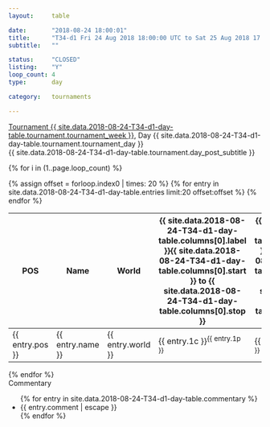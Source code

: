 ```yaml
---
layout: 	table

date: 		"2018-08-24 18:00:01"
title: 		"T34-d1 Fri 24 Aug 2018 18:00:00 UTC to Sat 25 Aug 2018 17:59:59 UTC"
subtitle: 	""

status:     "CLOSED"
listing:    "Y"
loop_count: 4
type:       day

category: 	tournaments

---
```

<div class="table_header">
    <span class="table_title">
        <a href="{{ site.data.2018-08-24-T34-d1-day-table.tournament.week_results_table_url }}">
        Tournament {{ site.data.2018-08-24-T34-d1-day-table.tournament.tournament_week }}</a>, Day {{ site.data.2018-08-24-T34-d1-day-table.tournament.tournament_day }}
    </span><br>
    <span class="table_subtitle">
        {{ site.data.2018-08-24-T34-d1-day-table.tournament.day_post_subtitle }}
    </span>  
</div>

{% for i in (1..page.loop_count) %}
<br>
<table class="day_table">
  <colgroup>
    <col style="width:18px">
    <col style="width:55px">
    <col style="width:55px">
    <col style="width:12px">
    <col style="width:12px">
    <col style="width:12px">
    <col style="width:12px">
    <col style="width:12px">
    <col style="width:12px">
    <col style="width:12px">
    <col style="width:12px">
    <col style="width:12px">
    <col style="width:12px">
    <col style="width:12px">
    <col style="width:12px">
    <col style="width:12px">
    <col style="width:12px">
    <col style="width:12px">
    <col style="width:12px">
    <col style="width:12px">
    <col style="width:12px">
    <col style="width:12px">
    <col style="width:12px">
    <col style="width:12px">
    <col style="width:12px">
    <col style="width:12px">
    <col style="width:12px">
    <col style="width:18px">
  </colgroup>  
  <thead>
    <tr>
        <th>POS</th>
        <th class="AlignLeft">Name</th>
        <th class="AlignLeft">World</th>
        <th><a class="hideDisplay">{{ site.data.2018-08-24-T34-d1-day-table.columns[0].label }}<span class="showDisplayOnHover">{{ site.data.2018-08-24-T34-d1-day-table.columns[0].start }} to {{ site.data.2018-08-24-T34-d1-day-table.columns[0].stop }}</span></a></th>
        <th><a class="hideDisplay">{{ site.data.2018-08-24-T34-d1-day-table.columns[1].label }}<span class="showDisplayOnHover">{{ site.data.2018-08-24-T34-d1-day-table.columns[1].start }} to {{ site.data.2018-08-24-T34-d1-day-table.columns[1].stop }}</span></a></th>
        <th><a class="hideDisplay">{{ site.data.2018-08-24-T34-d1-day-table.columns[2].label }}<span class="showDisplayOnHover">{{ site.data.2018-08-24-T34-d1-day-table.columns[2].start }} to {{ site.data.2018-08-24-T34-d1-day-table.columns[2].stop }}</span></a></th>
        <th><a class="hideDisplay">{{ site.data.2018-08-24-T34-d1-day-table.columns[3].label }}<span class="showDisplayOnHover">{{ site.data.2018-08-24-T34-d1-day-table.columns[3].start }} to {{ site.data.2018-08-24-T34-d1-day-table.columns[3].stop }}</span></a></th>
        <th><a class="hideDisplay">{{ site.data.2018-08-24-T34-d1-day-table.columns[4].label }}<span class="showDisplayOnHover">{{ site.data.2018-08-24-T34-d1-day-table.columns[4].start }} to {{ site.data.2018-08-24-T34-d1-day-table.columns[4].stop }}</span></a></th>
        <th><a class="hideDisplay">{{ site.data.2018-08-24-T34-d1-day-table.columns[5].label }}<span class="showDisplayOnHover">{{ site.data.2018-08-24-T34-d1-day-table.columns[5].start }} to {{ site.data.2018-08-24-T34-d1-day-table.columns[5].stop }}</span></a></th>
        <th><a class="hideDisplay">{{ site.data.2018-08-24-T34-d1-day-table.columns[6].label }}<span class="showDisplayOnHover">{{ site.data.2018-08-24-T34-d1-day-table.columns[6].start }} to {{ site.data.2018-08-24-T34-d1-day-table.columns[6].stop }}</span></a></th>
        <th><a class="hideDisplay">{{ site.data.2018-08-24-T34-d1-day-table.columns[7].label }}<span class="showDisplayOnHover">{{ site.data.2018-08-24-T34-d1-day-table.columns[7].start }} to {{ site.data.2018-08-24-T34-d1-day-table.columns[7].stop }}</span></a></th>
        <th><a class="hideDisplay">{{ site.data.2018-08-24-T34-d1-day-table.columns[8].label }}<span class="showDisplayOnHover">{{ site.data.2018-08-24-T34-d1-day-table.columns[8].start }} to {{ site.data.2018-08-24-T34-d1-day-table.columns[8].stop }}</span></a></th>
        <th><a class="hideDisplay">{{ site.data.2018-08-24-T34-d1-day-table.columns[9].label }}<span class="showDisplayOnHover">{{ site.data.2018-08-24-T34-d1-day-table.columns[9].start }} to {{ site.data.2018-08-24-T34-d1-day-table.columns[9].stop }}</span></a></th>
        <th><a class="hideDisplay">{{ site.data.2018-08-24-T34-d1-day-table.columns[10].label }}<span class="showDisplayOnHover">{{ site.data.2018-08-24-T34-d1-day-table.columns[10].start }} to {{ site.data.2018-08-24-T34-d1-day-table.columns[10].stop }}</span></a></th>
        <th><a class="hideDisplay">{{ site.data.2018-08-24-T34-d1-day-table.columns[11].label }}<span class="showDisplayOnHover">{{ site.data.2018-08-24-T34-d1-day-table.columns[11].start }} to {{ site.data.2018-08-24-T34-d1-day-table.columns[11].stop }}</span></a></th>
        <th><a class="hideDisplay">{{ site.data.2018-08-24-T34-d1-day-table.columns[12].label }}<span class="showDisplayOnHover">{{ site.data.2018-08-24-T34-d1-day-table.columns[12].start }} to {{ site.data.2018-08-24-T34-d1-day-table.columns[12].stop }}</span></a></th>
        <th><a class="hideDisplay">{{ site.data.2018-08-24-T34-d1-day-table.columns[13].label }}<span class="showDisplayOnHover">{{ site.data.2018-08-24-T34-d1-day-table.columns[13].start }} to {{ site.data.2018-08-24-T34-d1-day-table.columns[13].stop }}</span></a></th>
        <th><a class="hideDisplay">{{ site.data.2018-08-24-T34-d1-day-table.columns[14].label }}<span class="showDisplayOnHover">{{ site.data.2018-08-24-T34-d1-day-table.columns[14].start }} to {{ site.data.2018-08-24-T34-d1-day-table.columns[14].stop }}</span></a></th>
        <th><a class="hideDisplay">{{ site.data.2018-08-24-T34-d1-day-table.columns[15].label }}<span class="showDisplayOnHover">{{ site.data.2018-08-24-T34-d1-day-table.columns[15].start }} to {{ site.data.2018-08-24-T34-d1-day-table.columns[15].stop }}</span></a></th>
        <th><a class="hideDisplay">{{ site.data.2018-08-24-T34-d1-day-table.columns[16].label }}<span class="showDisplayOnHover">{{ site.data.2018-08-24-T34-d1-day-table.columns[16].start }} to {{ site.data.2018-08-24-T34-d1-day-table.columns[16].stop }}</span></a></th>
        <th><a class="hideDisplay">{{ site.data.2018-08-24-T34-d1-day-table.columns[17].label }}<span class="showDisplayOnHover">{{ site.data.2018-08-24-T34-d1-day-table.columns[17].start }} to {{ site.data.2018-08-24-T34-d1-day-table.columns[17].stop }}</span></a></th>
        <th><a class="hideDisplay">{{ site.data.2018-08-24-T34-d1-day-table.columns[18].label }}<span class="showDisplayOnHover">{{ site.data.2018-08-24-T34-d1-day-table.columns[18].start }} to {{ site.data.2018-08-24-T34-d1-day-table.columns[18].stop }}</span></a></th>
        <th><a class="hideDisplay">{{ site.data.2018-08-24-T34-d1-day-table.columns[19].label }}<span class="showDisplayOnHover">{{ site.data.2018-08-24-T34-d1-day-table.columns[19].start }} to {{ site.data.2018-08-24-T34-d1-day-table.columns[19].stop }}</span></a></th>
        <th><a class="hideDisplay">{{ site.data.2018-08-24-T34-d1-day-table.columns[20].label }}<span class="showDisplayOnHover">{{ site.data.2018-08-24-T34-d1-day-table.columns[20].start }} to {{ site.data.2018-08-24-T34-d1-day-table.columns[20].stop }}</span></a></th>
        <th><a class="hideDisplay">{{ site.data.2018-08-24-T34-d1-day-table.columns[21].label }}<span class="showDisplayOnHover">{{ site.data.2018-08-24-T34-d1-day-table.columns[21].start }} to {{ site.data.2018-08-24-T34-d1-day-table.columns[21].stop }}</span></a></th>
        <th><a class="hideDisplay">{{ site.data.2018-08-24-T34-d1-day-table.columns[22].label }}<span class="showDisplayOnHover">{{ site.data.2018-08-24-T34-d1-day-table.columns[22].start }} to {{ site.data.2018-08-24-T34-d1-day-table.columns[22].stop }}</span></a></th>
        <th><a class="hideDisplay">{{ site.data.2018-08-24-T34-d1-day-table.columns[23].label }}<span class="showDisplayOnHover">{{ site.data.2018-08-24-T34-d1-day-table.columns[23].start }} to {{ site.data.2018-08-24-T34-d1-day-table.columns[23].stop }}</span></a></th>
        <th>Total</th>
    </tr>
  </thead>
  {% assign offset = forloop.index0 | times: 20 %}
<tbody>
{% for entry in site.data.2018-08-24-T34-d1-day-table.entries limit:20 offset:offset %}
  <tr>
    <td class="pl{{ entry.pos }}">{{ entry.pos }}</td>
    <td class="AlignLeft">{{ entry.name }}</td>
    <td class="AlignLeft">{{ entry.world }}</td>
    <td class="pl{{ entry.1p }}">{{ entry.1c }}<sup>{{ entry.1p }}</sup></td>
    <td class="pl{{ entry.2p }}">{{ entry.2c }}<sup>{{ entry.2p }}</sup></td>
    <td class="pl{{ entry.3p }}">{{ entry.3c }}<sup>{{ entry.3p }}</sup></td>
    <td class="pl{{ entry.4p }}">{{ entry.4c }}<sup>{{ entry.4p }}</sup></td>
    <td class="pl{{ entry.5p }}">{{ entry.5c }}<sup>{{ entry.5p }}</sup></td>
    <td class="pl{{ entry.6p }}">{{ entry.6c }}<sup>{{ entry.6p }}</sup></td>
    <td class="pl{{ entry.7p }}">{{ entry.7c }}<sup>{{ entry.7p }}</sup></td>
    <td class="pl{{ entry.8p }}">{{ entry.8c }}<sup>{{ entry.8p }}</sup></td>
    <td class="pl{{ entry.9p }}">{{ entry.9c }}<sup>{{ entry.9p }}</sup></td>
    <td class="pl{{ entry.10p }}">{{ entry.10c }}<sup>{{ entry.10p }}</sup></td>
    <td class="pl{{ entry.11p }}">{{ entry.11c }}<sup>{{ entry.11p }}</sup></td>
    <td class="pl{{ entry.12p }}">{{ entry.12c }}<sup>{{ entry.12p }}</sup></td>
    <td class="pl{{ entry.13p }}">{{ entry.13c }}<sup>{{ entry.13p }}</sup></td>
    <td class="pl{{ entry.14p }}">{{ entry.14c }}<sup>{{ entry.14p }}</sup></td>
    <td class="pl{{ entry.15p }}">{{ entry.15c }}<sup>{{ entry.15p }}</sup></td>
    <td class="pl{{ entry.16p }}">{{ entry.16c }}<sup>{{ entry.16p }}</sup></td>
    <td class="pl{{ entry.17p }}">{{ entry.17c }}<sup>{{ entry.17p }}</sup></td>
    <td class="pl{{ entry.18p }}">{{ entry.18c }}<sup>{{ entry.18p }}</sup></td>
    <td class="pl{{ entry.19p }}">{{ entry.19c }}<sup>{{ entry.19p }}</sup></td>
    <td class="pl{{ entry.20p }}">{{ entry.20c }}<sup>{{ entry.20p }}</sup></td>
    <td class="pl{{ entry.21p }}">{{ entry.21c }}<sup>{{ entry.21p }}</sup></td>
    <td class="pl{{ entry.22p }}">{{ entry.22c }}<sup>{{ entry.22p }}</sup></td>
    <td class="pl{{ entry.23p }}">{{ entry.23c }}<sup>{{ entry.23p }}</sup></td>
    <td class="pl{{ entry.24p }}">{{ entry.24c }}<sup>{{ entry.24p }}</sup></td>
    <td>{{ entry.total }}</td>
  </tr>
{% endfor %}  
</tbody>
</table>
<div class="leaderboard"></div>
{% endfor %}

<div class="commentary">
  <span class="commentary_title">Commentary</span>
  <ul>
    {% for entry in site.data.2018-08-24-T34-d1-day-table.commentary %}
    <li class="commentary_list">{{ entry.comment | escape }}</li>
    {% endfor %}
  </ul>
</div>



